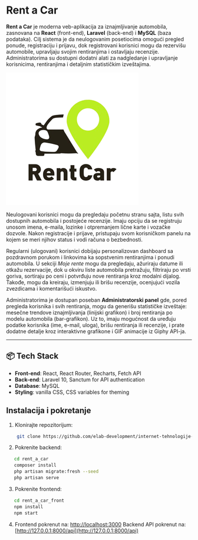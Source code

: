 # Rent a Car

**Rent a Car** je moderna veb-aplikacija za iznajmljivanje automobila, zasnovana na **React** (front-end), **Laravel** (back-end) i **MySQL** (baza podataka). Cilj sistema je da neulogovanim posetiocima omogući pregled ponude, registraciju i prijavu, dok registrovani korisnici mogu da rezervišu automobile, upravljaju svojim rentiranjima i ostavljaju recenzije. Administratorima su dostupni dodatni alati za nadgledanje i upravljanje korisnicima, rentiranjima i detaljnim statističkim izveštajima.

![Logo](./images/logo.png)

Neulogovani korisnici mogu da pregledaju početnu stranu sajta, listu svih dostupnih automobila i postojeće recenzije. Imaju opciju da se registruju unosom imena, e-maila, lozinke i otpremanjem lične karte i vozačke dozvole. Nakon registracije i prijave, pristupaju svom korisničkom panelu na kojem se meri njihov status i vodi računa o bezbednosti.

Regularni (ulogovani) korisnici dobijaju personalizovan dashboard sa pozdravnom porukom i linkovima ka sopstvenim rentiranjima i ponudi automobila. U sekciji _Moje rente_ mogu da pregledaju, ažuriraju datume ili otkažu rezervacije, dok u okviru liste automobila pretražuju, filtriraju po vrsti goriva, sortiraju po ceni i potvrđuju nove rentiranja kroz modalni dijalog. Takođe, mogu da kreiraju, izmenjuju ili brišu recenzije, ocenjujući vozila zvezdicama i komentarišući iskustvo.

Administratorima je dostupan poseban **Administratorski panel** gde, pored pregleda korisnika i svih rentiranja, mogu da generišu statističke izveštaje: mesečne trendove iznajmljivanja (linijski grafikon) i broj rentiranja po modelu automobila (bar-grafikon). Uz to, imaju mogućnost da uređuju podatke korisnika (ime, e-mail, uloga), brišu rentiranja ili recenzije, i prate dodatne detalje kroz interaktivne grafikone i GIF animacije iz Giphy API-ja.

---

## 📦 Tech Stack

- **Front-end**: React, React Router, Recharts, Fetch API  
- **Back-end**: Laravel 10, Sanctum for API authentication  
- **Database**: MySQL  
- **Styling**: vanilla CSS, CSS variables for theming  

Instalacija i pokretanje
---------------------------

1. Klonirajte repozitorijum:
```bash
    git clone https://github.com/elab-development/internet-tehnologije-2024-projekat-rentacar_20210476_20210328.git
```
2. Pokrenite backend:
```bash
   cd rent_a_car
   composer install
   php artisan migrate:fresh --seed
   php artisan serve
```
    
3. Pokrenite frontend:
```bash
   cd rent_a_car_front
   npm install
   npm start
```
    
4.  Frontend pokrenut na: [http://localhost:3000](http://localhost:3000) Backend API pokrenut na: [http://127.0.0.1:8000/api](http://127.0.0.1:8000/api)
